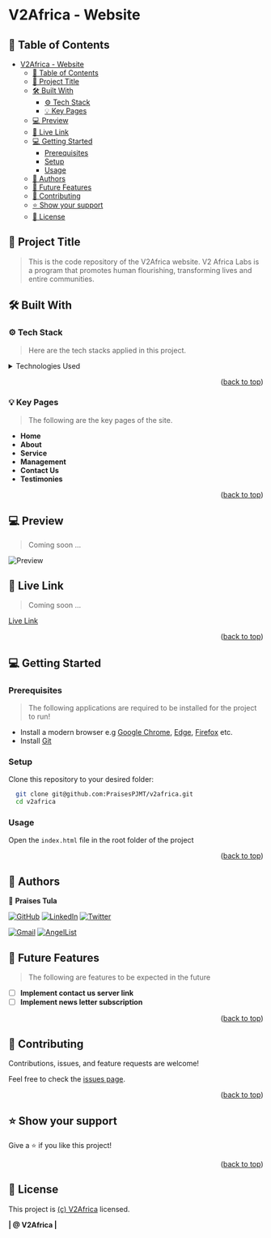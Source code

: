 # V2Africa - Website <a name="readme-top"></a>

## 📗 Table of Contents

- [V2Africa - Website ](#v2africa---website-)
  - [📗 Table of Contents](#-table-of-contents)
  - [📖 Project Title ](#-project-title-)
  - [🛠 Built With ](#-built-with-)
    - [⚙️ Tech Stack ](#️-tech-stack-)
    - [💡 Key Pages ](#-key-pages-)
  - [💻 Preview ](#-preview-)
  - [🚀 Live Link ](#-live-link-)
  - [💻 Getting Started ](#-getting-started-)
    - [Prerequisites](#prerequisites)
    - [Setup](#setup)
    - [Usage](#usage)
  - [👥 Authors ](#-authors-)
  - [🔭 Future Features ](#-future-features-)
  - [🤝 Contributing ](#-contributing-)
  - [⭐️ Show your support ](#️-show-your-support-)
  - [📝 License ](#-license-)

## 📖 Project Title <a name="project-title"></a>

> This is the code repository of the V2Africa website. V2 Africa Labs is a program that promotes human flourishing, transforming lives and entire communities.

## 🛠 Built With <a name="built-with"></a>

### ⚙️ Tech Stack <a name="tech-stack"></a>

> Here are the tech stacks applied in this project.

<details>
  <summary>Technologies Used</summary>
  <ul>
    <li>[HTML5]([link](https://developer.mozilla.org/en-US/docs/Glossary/HTML5))</li>
    <li>[CSS3](https://developer.mozilla.org/en-US/docs/Web/CSS)</li>
    <li>[Bootstrap](https://getbootstrap.com/)</li>
    <!-- Add more if necessary -->
  </ul>
</details>

<p align="right">(<a href="#readme-top">back to top</a>)</p>

### 💡 Key Pages <a name="key-pages"></a>

> The following are the key pages of the site.

- **Home**
- **About**
- **Service**
- **Management**
- **Contact Us**
- **Testimonies**
<!-- Add more features as necessary -->

<p align="right">(<a href="#readme-top">back to top</a>)</p>

## 💻 Preview <a name="preview"></a>

> Coming soon ...

![Preview]()

## 🚀 Live Link <a name="live-link"></a>

> Coming soon ...

[Live Link](link)

<p align="right">(<a href="#readme-top">back to top</a>)</p>

<!-- GETTING STARTED -->

## 💻 Getting Started <a name="getting-started"></a>

### Prerequisites

> The following applications are required to be installed for the project to run!

- Install a modern browser e.g [Google Chrome](https://www.google.com/chrome/), [Edge](https://www.microsoft.com/en-us/edge?r=1), [Firefox](https://www.mozilla.org/en-US/exp/firefox/new/) etc.
- Install [Git](https://git-scm.com/downloads)

### Setup

Clone this repository to your desired folder:

```sh
  git clone git@github.com:PraisesPJMT/v2africa.git
  cd v2africa
```

### Usage

Open the `index.html` file in the root folder of the project

<!-- To run the project, execute the following command: -->

<p align="right">(<a href="#readme-top">back to top</a>)</p>

## 👥 Authors <a name="authors"></a>

👤 **Praises Tula**

[![GitHub](https://img.shields.io/badge/github-%23121011.svg?style=for-the-badge&logo=github&logoColor=white)](https://github.com/PraisesPJMT/)
[![LinkedIn](https://img.shields.io/badge/linkedin-%230077B5.svg?style=for-the-badge&logo=linkedin&logoColor=white)](https://www.linkedin.com/in/praises-tula/)
[![Twitter](https://img.shields.io/badge/Twitter-%231DA1F2.svg?style=for-the-badge&logo=Twitter&logoColor=white)](https://twitter.com/PraisesPJMT/)

[![Gmail](https://img.shields.io/badge/Gmail-D14836?style=for-the-badge&logo=gmail&logoColor=white)](mailto:praisesmusa@gmail.com)
[![AngelList](https://img.shields.io/badge/AngelList-%23D4D4D4.svg?style=for-the-badge&logo=AngelList&logoColor=black)](https://angel.co/u/praises-tula/)

## 🔭 Future Features <a name="future-features"></a>

> The following are features to be expected in the future

- [ ] **Implement contact us server link**
- [ ] **Implement news letter subscription**

<p align="right">(<a href="#readme-top">back to top</a>)</p>

## 🤝 Contributing <a name="contributing"></a>

Contributions, issues, and feature requests are welcome!

Feel free to check the [issues page](../../issues/).

<p align="right">(<a href="#readme-top">back to top</a>)</p>

## ⭐️ Show your support <a name="support"></a>

Give a ⭐️ if you like this project!

<p align="right">(<a href="#readme-top">back to top</a>)</p>

## 📝 License <a name="license"></a>

This project is [(c) V2Africa](./LICENSE) licensed.

**| @ V2Africa |**
